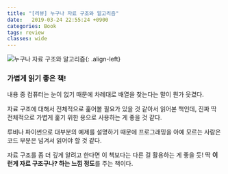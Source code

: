 ```yaml
---
title: "[리뷰] 누구나 자료 구조와 알고리즘"
date:   2019-03-24 22:55:24 +0900
categories: Book
tags: review
classes: wide
---
```


![누구나 자료 구조와 알고리즘](https://misc.ridibooks.com/cover/754024038/xxlarge){: .align-left}

### 가볍게 읽기 좋은 책!

내용 중 컴퓨터는 눈이 없기 때문에 차례대로 배열을 찾는다는 말이 뭔가 웃겼다.  
  
자료 구조에 대해서 전체적으로 훑어볼 필요가 있을 것 같아서 읽어본 책인데, 진짜 딱 전체적으로 가볍게 훑기 위한 용으로 사용하는 게 좋을 것 같다.  
  
루비나 파이썬으로 대부분의 예제를 설명하기 때문에 프로그래밍을 아예 모르는 사람은 코드 부분은 넘겨서 읽어야 할 것 같다.  
  
자료 구조를 좀 더 깊게 알려고 한다면 이 책보다는 다른 걸 활용하는 게 좋을 듯! 딱 **이런게 자료 구조구나? 하는 느낌 정도**를 주는 책이다.  